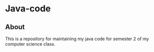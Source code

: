 # Java-code
## About
This is a repository for maintaining my java code for semester 2 of my computer science class.
 
